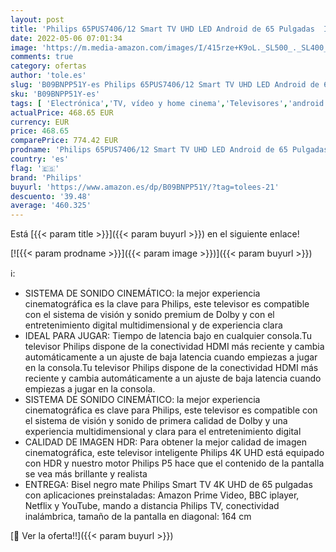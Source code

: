 ```yaml
---
layout: post
title: 'Philips 65PUS7406/12 Smart TV UHD LED Android de 65 Pulgadas  Imagen HDR Vibrante  Dolby Vision cinematográfico y Sonido Atmos  Compatible con Google Assistant y Alexa  Bisel Negro Mate'
date: 2022-05-06 07:01:34
image: 'https://m.media-amazon.com/images/I/415rze+K9oL._SL500_._SL400_.jpg'
comments: true
category: ofertas
author: 'tole.es'
slug: 'B09BNPP51Y-es Philips 65PUS7406/12 Smart TV UHD LED Android de 65...'
sku: 'B09BNPP51Y-es'
tags: [ 'Electrónica','TV, vídeo y home cinema','Televisores','android','philips','🇪🇸', ]
actualPrice: 468.65 EUR
currency: EUR
price: 468.65
comparePrice: 774.42 EUR
prodname: 'Philips 65PUS7406/12 Smart TV UHD LED Android de 65 Pulgadas  Imagen HDR Vibrante  Dolby Vision cinematográfico y Sonido Atmos  Compatible con Google Assistant y Alexa  Bisel Negro Mate'
country: 'es'
flag: '🇪🇸'
brand: 'Philips'
buyurl: 'https://www.amazon.es/dp/B09BNPP51Y/?tag=tolees-21'
descuento: '39.48'
average: '460.325'
---
```


Está [{{< param title >}}]({{< param buyurl >}}) en el siguiente enlace!

[![{{< param prodname >}}]({{< param image >}})]({{< param buyurl >}})

ℹ️:

- SISTEMA DE SONIDO CINEMÁTICO: la mejor experiencia cinematográfica es la clave para Philips, este televisor es compatible con el sistema de visión y sonido premium de Dolby y con el entretenimiento digital multidimensional y de experiencia clara
- IDEAL PARA JUGAR: Tiempo de latencia bajo en cualquier consola.Tu televisor Philips dispone de la conectividad HDMI más reciente y cambia automáticamente a un ajuste de baja latencia cuando empiezas a jugar en la consola.Tu televisor Philips dispone de la conectividad HDMI más reciente y cambia automáticamente a un ajuste de baja latencia cuando empiezas a jugar en la consola.
- SISTEMA DE SONIDO CINEMÁTICO: la mejor experiencia cinematográfica es clave para Philips, este televisor es compatible con el sistema de visión y sonido de primera calidad de Dolby y una experiencia multidimensional y clara para el entretenimiento digital
- CALIDAD DE IMAGEN HDR: Para obtener la mejor calidad de imagen cinematográfica, este televisor inteligente Philips 4K UHD está equipado con HDR y nuestro motor Philips P5 hace que el contenido de la pantalla se vea más brillante y realista
- ENTREGA: Bisel negro mate Philips Smart TV 4K UHD de 65 pulgadas con aplicaciones preinstaladas: Amazon Prime Video, BBC iplayer, Netflix y YouTube, mando a distancia Philips TV, conectividad inalámbrica, tamaño de la pantalla en diagonal: 164 cm

[🛒 Ver la oferta!!]({{< param buyurl >}})
